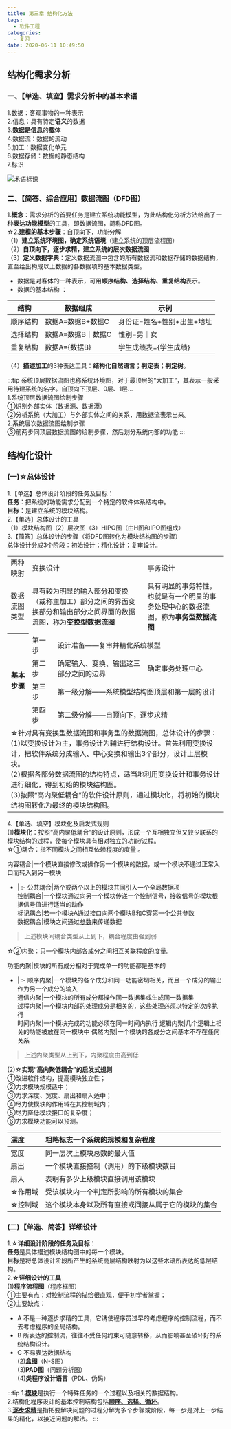 ```yaml
---
title: 第三章 结构化方法
tags:
  - 软件工程
categories:
  - 复习
date: 2020-06-11 10:49:50
---
```

## 结构化需求分析
### 一、【单选、填空】需求分析中的基本术语
1.数据：客观事物的一种表示  
2.信息：具有特定**语义**的数据  
3.**数据是信息**的**载体**  
4.数据流：数据的流动  
5.加工：数据变化单元  
6.数据存储：数据的静态结构  
7.标识  

![术语标识](/images/pasted-13.png)

### 二、【简答、综合应用】数据流图（DFD图）
1.**概念**：需求分析的首要任务是建立系统功能模型，为此结构化分析方法给出了一种**表达功能模型**的工具，即数据流图，简称DFD图。  
☆2.**建模的基本步骤**：自顶向下，功能分解  
（1）**建立系统环境图，确定系统语境**（建立系统的顶层流程图）  
（2）**自顶向下，逐步求精，建立系统的层次数据流图**  
（3）**定义数据字典**：定义数据流图中包含的所有数据流和数据存储的数据结构，直至给出构成以上数据的各数据项的基本数据类型。  
  - 数据是对客体的一种表示，可用**顺序结构、选择结构、重复结构**表示。
  - 数据的基本结构 ： 

结构|数据组成|示例     
-|-|-  
顺序结构|数据A=数据B+数据C|身份证=姓名+性别+出生+地址  
选择结构|数据A=数据B｜数据C|性别=男｜女  
重复结构|数据A={数据B}|学生成绩表={学生成绩}  
 （4）**描述加工**的3种表达工具：**结构化自然语言；判定表；判定树**。
 
:::tip
系统顶层数据流图也称系统环境图，对于最顶层的“大加工”，其表示一般采用待建系统的名字。自顶向下顶层、0层、1层...  
1.系统顶层数据流图绘制步骤  
①识别外部实体（数据源、数据潭）  
②分析系统（大加工）与外部实体之间的关系，用数据流表示出来。  
2.系统层次数据流图绘制步骤  
③前两步同顶层数据流图的绘制步骤，然后划分系统内部的功能
:::

## 结构化设计
### (一)☆总体设计
1.【单选】总体设计阶段的任务及目标：  
**任务**：把系统的功能需求分配到一个特定的软件体系结构中。  
**目标**：是建立系统的模块结构。  
2.【单选】总体设计的工具  
（1）模块结构图（2）层次图（3）HIPO图（由H图和IPO图组成）  
3.【简答】总体设计的步骤（将DFD图转化为模块结构图的步骤）  
总体设计分成3个阶段：初始设计；精化设计；复审设计。  

<table align="center">
<tr>
	<td>两种映射</td>
	<td colspan="2">变换设计</td>
	<td colspan="2">事务设计</td>
</tr>
<tr>
	<td>数据流图类型</td>
	<td colspan="2">具有较为明显的输入部分和变换（或称主加工）部分之间的界面变换部分和输出部分之间界面的数据流图，称为<b>变换型数据流图</b></td>
	<td colspan="2">具有明显的事务特性，也就是有一个明显的事务处理中心的数据流图，称为<b>事务型数据流图</b></td>
</tr>
<tr>
	 <th rowspan="5">基本步骤</th>
</tr>
<tr>
  <td>第一步</td>
  <td colspan="3">设计准备——复审并精化系统模型</td>
</tr>
<tr>
  <td>第二步</td>
  <td>确定输入、变换、输出这三部分之间的边界</td>
  <td>确定事务处理中心</td>
</tr>
<tr>
  <td>第三步</td>
  <td colspan="3">第一级分解——系统模型结构图顶层和第一层的设计</td>
</tr>
<tr>
  <td>第四步</td>
  <td colspan="3">第二级分解——自顶向下，逐步求精</td>
</tr>
<tr>
  <td colspan="5">
  ☆针对具有变换型数据流图和事务型的数据流图，总体设计的步骤：<br>
  (1)以变换设计为主，事务设计为辅进行结构设计。首先利用变换设计，把软件系统分成输入、中心变换和输出3个部分，设计上层模块。<br>
  (2)根据各部分数据流图的结构特点，适当地利用变换设计和事务设计进行细化，得到初始的模块结构图。<br>
  (3)按照“高内聚低耦合”的软件设计原则，通过模块化，将初始的模块结构图转化为最终的模块结构图。
  </td>
</tr>
</table>

4.【单选、填空】模块化及启发式规则  
(1)**模块化**：按照“高内聚低耦合”的设计原则，形成一个互相独立但又较少联系的模块结构的过程，使每个模块具有相对独立的功能/过程。  
☆①耦合：指不同模块之间相互依赖程度的度量 。  

内容耦合|一个模块直接修改或操作另一个模块的数据，或一个模块不通过正常入口而转入到另一模块
- | :-
公共耦合|两个或两个以上的模块共同引入一个全局数据项  
控制耦合|一个模块通过向另一个模块传递一个控制信号，接收信号的模块根据信号值进行适当的动作  
标记耦合|若一个模块A通过接口向两个模块B和C穿第一个公共参数  
数据耦合|模块之间通过<u>参数</u>来传递数据

>上述模块间耦合类型从上到下，耦合程度由强到弱

☆②内聚：只一个模块内部各成分之间相互关联程度的度量。   

功能内聚|模块的所有成分相对于完成单一的功能都是基本的
- | :-
顺序内聚|一个模块的各个成分和同一功能密切相关，而且一个成分的输出作为另一个成分的输入  
通信内聚|一个模块的所有成分都操作同一数据集或生成同一数据集  
过程内聚|一个模块内部的处理成分是相关的，这些处理必须以特定的次序执行  
时间内聚|一个模块完成的功能必须在同一时间内执行
逻辑内聚|几个逻辑上相关的功能被放在同一模块中
偶然内聚|一个模块的各成分之间基本不存在任何关系

>上述内聚类型从上到下，内聚程度由高到低

(2)**☆实现“高内聚低耦合”的启发式规则**  
①改进软件结构，提高模块独立性；  
②力求模块规模适中；  
③力求深度、宽度、扇出和扇入适中；  
④尽力使模块的作用域在其控制域内；  
⑤尽力降低模块接口的复杂度；  
⑥力求模块功能可以预测。  

深度|粗略标志一个系统的规模和复杂程度
:- | :-
宽度|同一层次上模块总数的最大值
扇出|一个模块直接控制（调用）的下级模块数目
扇入|表明有多少上级模块直接调用该模块
☆作用域|受该模块内一个判定所影响的所有模块的集合
☆控制域|这个模块本身以及所有直接或间接从属于它的模块的集合

### (二)【单选、简答】详细设计  

1.**☆详细设计阶段的任务及目标**：  
**任务**是具体描述模块结构图中的每一个模块。  
**目标**是将总体设计阶段所产生的系统高层结构映射为以这些术语所表达的低层结构。  
2.**☆详细设计的工具**  
(1)**程序流程图**（程序框图）  
①主要有点：对控制流程的描绘很直观，便于初学者掌握；  
②主要缺点：  
  - A 不是一种逐步求精的工具，它诱使程序员过早的考虑程序的控制流程，而不去考虑程序的全局结构。  
  - B 所表达的控制流，往往不受任何约束可随意转移，从而影响甚至破坏好的系统结构设计。  
  - C 不易表达数据结构  
(2)**盒图**（N-S图）  
(3)**PAD图**（问题分析图）  
(4)**类程序设计语言**（PDL、伪码）  

:::tip
1.<b><u>模块</u></b>是执行一个特殊任务的一个过程以及相关的数据结构。  
2.结构化程序设计的基本控制结构包括<b><u>顺序、选择、循环</u></b>。  
3.<b><u>逐步求精</u></b>是指把要解决问题的过程分解为多个步骤或阶段，每一步是对上一步结果的精化，以接近问题的解法。
:::
